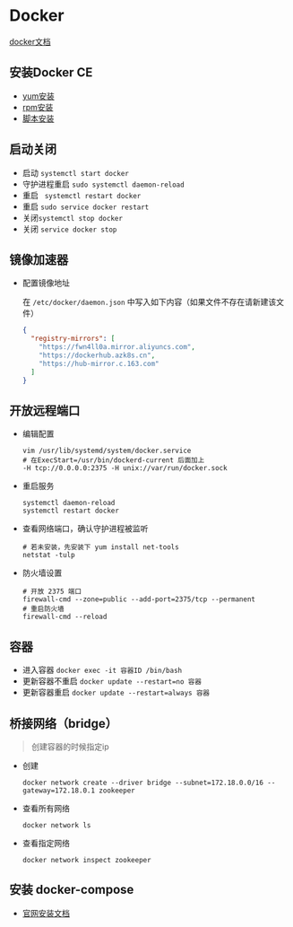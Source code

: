 # Docker

[docker文档](https://docs.docker.com/)

## 安装Docker CE

- [yum安装](https://docs.docker.com/install/linux/docker-ce/centos/#install-using-the-repository)
- [rpm安装](https://docs.docker.com/install/linux/docker-ce/centos/#install-from-a-package)
- [脚本安装](https://docs.docker.com/install/linux/docker-ce/centos/#install-using-the-convenience-script)

## 启动关闭
- 启动 `systemctl start docker`
- 守护进程重启 `sudo systemctl daemon-reload`
- 重启 ` systemctl restart docker`
- 重启 `sudo service docker restart`
- 关闭`systemctl stop docker`
- 关闭 `service docker stop`

## 镜像加速器

- 配置镜像地址

   在 `/etc/docker/daemon.json` 中写入如下内容（如果文件不存在请新建该文件） 

  ```json
  {
    "registry-mirrors": [
      "https://fwn4ll0a.mirror.aliyuncs.com",
      "https://dockerhub.azk8s.cn",
      "https://hub-mirror.c.163.com"
    ]
  }
  ```

  

## 开放远程端口

- 编辑配置

  ```shell
  vim /usr/lib/systemd/system/docker.service
  # 在ExecStart=/usr/bin/dockerd-current 后面加上
  -H tcp://0.0.0.0:2375 -H unix://var/run/docker.sock
  ```

- 重启服务

  ```shell
  systemctl daemon-reload
  systemctl restart docker
  ```

- 查看网络端口，确认守护进程被监听

  ```shell
  # 若未安装，先安装下 yum install net-tools
  netstat -tulp
  ```

- 防火墙设置

  ```shell
  # 开放 2375 端口
  firewall-cmd --zone=public --add-port=2375/tcp --permanent
  # 重启防火墙
  firewall-cmd --reload
  ```

## 容器

- 进入容器 `docker exec -it 容器ID /bin/bash `
- 更新容器不重启 `docker update --restart=no 容器`
- 更新容器重启 `docker update --restart=always 容器`

## 桥接网络（bridge）

> 创建容器的时候指定ip

- 创建

  ```shell
  docker network create --driver bridge --subnet=172.18.0.0/16 --gateway=172.18.0.1 zookeeper
  ```

- 查看所有网络

  ```shell
  docker network ls
  ```

- 查看指定网络

  ```shell
  docker network inspect zookeeper
  ```

  

## 安装 docker-compose

- [官网安装文档](https://docs.docker.com/compose/install/)

